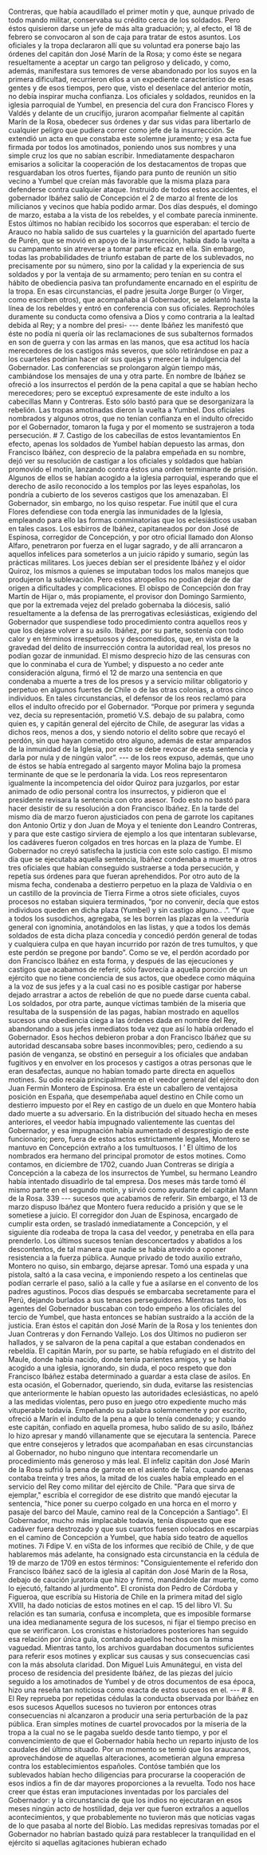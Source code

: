 Contreras, que había acaudillado el primer motín y que, aunque privado de todo mando militar, conservaba su crédito cerca de los soldados. Pero éstos quisieron darse un jefe de más alta graduación; y, al efecto, el 18 de febrero se convocaron al son de caja para tratar de estos asuntos. Los oficiales y la tropa declararon allí que su voluntad era ponerse bajo las órdenes del capitán don José Marín de la Rosa; y como éste se negara resueltamente a aceptar un cargo tan peligroso y delicado, y como, además, manifestara sus temores de verse abandonado por los suyos en la primera dificultad, recurrieron ellos a un expediente característico de esas gentes y de esos tiempos, pero que, visto el desenlace del anterior motín, no debía inspirar mucha confianza. Los oficiales y soldados, reunidos en la iglesia parroquial de Yumbel, en presencia del cura don Francisco Flores y Valdés y delante de un crucifijo, juraron acompañar fielmente al capitán Marín de la Rosa, obedecer sus órdenes y dar sus vidas para libertarlo de cualquier peligro que pudiera correr como jefe de la insurrección. Se extendió un acta en que constaba este solemne juramento; y esa acta fue firmada por todos los amotinados, poniendo unos sus nombres y una simple cruz los que no sabían escribir. Inmediatamente despacharon emisarios a solicitar la cooperación de los destacamentos de tropas que resguardaban los otros fuertes, fijando para punto de reunión un sitio vecino a Yumbel que creían más favorable que la misma plaza para defenderse contra cualquier ataque. Instruido de todos estos accidentes, el gobernador Ibáñez salió de Concepción el 2 de marzo al frente de los milicianos y vecinos que había podido armar. Dos días después, el domingo de marzo, estaba a la vista de los rebeldes, y el combate parecía inminente. Estos últimos no habían recibido los socorros que esperaban: el tercio de Arauco no había salido de sus cuarteles y la guarnición del apartado fuerte de Purén, que se movió en apoyo de la insurrección, había dado la vuelta a su campamento sin atreverse a tomar parte eficaz en ella. Sin embargo, todas las probabilidades de triunfo estaban de parte de los sublevados, no precisamente por su número, sino por la calidad y la experiencia de sus soldados y por la ventaja de su armamento; pero tenían en su contra el hábito de obediencia pasiva tan profundamente encarnado en el espíritu de la tropa. En esas circunstancias, el padre jesuita Jorge Burger (o Virger, como escriben otros), que acompañaba al Gobernador, se adelantó hasta la línea de los rebeldes y entró en conferencia con sus oficiales. Reprochóles duramente su conducta como ofensiva a Dios y como contraria a la lealtad debida al Rey; y a nombre del presi- --- dente Ibáñez les manifestó que éste no podía ni quería oír las reclamaciones de sus subalternos formados en son de guerra y con las armas en las manos, que esa actitud los hacía merecedores de los castigos más severos, que sólo retirándose en paz a los cuarteles podrían hacer oír sus quejas y merecer la indulgencia del Gobernador. Las conferencias se prolongaron algún tiempo más, cambiándose los mensajes de una y otra parte. En nombre de Ibáñez se ofreció a los insurrectos el perdón de la pena capital a que se habían hecho merecedores; pero se exceptuó expresamente de este indulto a los cabecillas Mann y Contreras. Esto sólo bastó para que se desorganizara la rebelión. Las tropas amotinadas dieron la vuelta a Yumbel. Dos oficiales nombrados y algunos otros, que no tenían confianza en el indulto ofrecido por el Gobernador, tomaron la fuga y por el momento se sustrajeron a toda persecución. # 7. Castigo de los cabecillas de estos levantamientos En efecto, apenas los soldados de Yumbel habían depuesto las armas, don Francisco Ibáñez, con desprecio de la palabra empeñada en su nombre, dejó ver su resolución de castigar a los oficiales y soldados que habían promovido el motín, lanzando contra éstos una orden terminante de prisión. Algunos de ellos se habían acogido a la iglesia parroquial, esperando que el derecho de asilo reconocido a los templos por las leyes españolas, los pondría a cubierto de los severos castigos que los amenazaban. El Gobernador, sin embargo, no los quiso respetar. Fue inútil que el cura Flores defendiese con toda energía las inmunidades de la Iglesia, empleando para ello las formas conminatorias que los eclesiásticos usaban en tales casos. Los esbirros de Ibáñez, capitaneados por don José de Espinosa, corregidor de Concepción, y por otro oficial llamado don Alonso Alfaro, penetraron por fuerza en el lugar sagrado, y de allí arrancaron a aquellos infelices para someterlos a un juicio rápido y sumario, según las prácticas militares. Los jueces debían ser el presidente Ibáñez y el oidor Quiroz, los mismos a quienes se imputaban todos los malos manejos que produjeron la sublevación. Pero estos atropellos no podían dejar de dar origen a dificultades y complicaciones. El obispo de Concepción don fray Martín de Hijar o, más propiamente, el provisor don Domingo Sarmiento, que por la extremada vejez del prelado gobernaba la diócesis, salió resueltamente a la defensa de las prerrogativas eclesiásticas, exigiendo del Gobernador que suspendiese todo procedimiento contra aquellos reos y que los dejase volver a su asilo. Ibáñez, por su parte, sostenía con todo calor y en términos irrespetuosos y descomedidos, que, en vista de la gravedad del delito de insurrección contra la autoridad real, los presos no podían gozar de inmunidad. El mismo desprecio hizo de las censuras con que lo conminaba el cura de Yumbel; y dispuesto a no ceder ante consideración alguna, firmó el 12 de marzo una sentencia en que condenaba a muerte a tres de los presos y a servicio militar obligatorio y perpetuo en algunos fuertes de Chile o de las otras colonias, a otros cinco individuos. En tales circunstancias, el defensor de los reos reclamó para ellos el indulto ofrecido por el Gobernador. “Porque por primera y segunda vez, decía su representación, prometió V.S. debajo de su palabra, como quien es, y capitán general del ejército de Chile, de asegurar las vidas a dichos reos, menos a dos, y siendo notorio el delito sobre que recayó el perdón, sin que hayan cometido otro alguno, además de estar amparados de la inmunidad de la Iglesia, por esto se debe revocar de esta sentencia y darla por nula y de ningún valor”. --- de los reos expuso, además, que uno de éstos se había entregado al sargento mayor Molina bajo la promesa terminante de que se le perdonaría la vida. Los reos representaron igualmente la incompetencia del oidor Quiroz para juzgarlos, por estar animado de odio personal contra los insurrectos, y pidieron que el presidente revisara la sentencia con otro asesor. Todo esto no bastó para hacer desistir de su resolución a don Francisco Ibáñez. En la tarde del mismo día de marzo fueron ajusticiados con pena de garrote los capitanes don Antonio Ortiz y don Juan de Moya y el teniente don Leandro Contreras, y para que este castigo sirviera de ejemplo a los que intentaran sublevarse, los cadáveres fueron colgados en tres horcas en la plaza de Yumbe. El Gobernador no creyó satisfecha la justicia con este solo castigo. El mismo día que se ejecutaba aquella sentencia, Ibáñez condenaba a muerte a otros tres oficiales que habían conseguido sustraerse a toda persecución, y repetía sus órdenes para que fueran aprehendidos. Por otro auto de la misma fecha, condenaba a destierro perpetuo en la plaza de Valdivia o en un castillo de la provincia de Tierra Firme a otros siete oficiales, cuyos procesos no estaban siquiera terminados, “por no convenir, decía que estos individuos queden en dicha plaza (Yumbel) y sin castigo alguno.. .”. “Y que a todos los susodichos, agregaba, se les borren las plazas en la veeduría general con ignominia, anotándolos en las listas, y que a todos los demás soldados de esta dicha plaza concedía y concedió perdón general de todas y cualquiera culpa en que hayan incurrido por razón de tres tumultos, y que este perdón se pregone por bando”. Como se ve, el perdón acordado por don Francisco Ibáñez en esta forma, y después de las ejecuciones y castigos que acabamos de referir, sólo favorecía a aquella porción de un ejército que no tiene conciencia de sus actos, que obedece como máquina a la voz de sus jefes y a la cual casi no es posible castigar por haberse dejado arrastrar a actos de rebelión de que no puede darse cuenta cabal. Los soldados, por otra parte, aunque víctimas también de la miseria que resultaba de la suspensión de las pagas, habían mostrado en aquellos sucesos una obediencia ciega a las órdenes dada en nombre del Rey, abandonando a sus jefes inmediatos toda vez que así lo había ordenado el Gobernador. Esos hechos debieron probar a don Francisco Ibáñez que su autoridad descansaba sobre bases inconmovibles; pero, cediendo a su pasión de venganza, se obstinó en perseguir a los oficiales que andaban fugitivos y en envolver en los procesos y castigos a otras personas que le eran desafectas, aunque no habían tomado parte directa en aquellos motines. Su odio recaía principalmente en el veedor general del ejército don Juan Fermín Montero de Espinosa. Era éste un caballero de ventajosa posición en España, que desempeñaba aquel destino en Chile como un destierro impuesto por el Rey en castigo de un duelo en que Montero había dado muerte a su adversario. En la distribución del situado hecha en meses anteriores, el veedor había impugnado valientemente las cuentas del Gobernador, y esa impugnación había aumentado el desprestigio de este funcionario; pero, fuera de estos actos estrictamente legales, Montero se mantuvo en Concepción extraño a los tumultuosos. I ’ El último de los nombrados era hermano del principal promotor de estos motines. Como contamos, en diciembre de 1702, cuando Juan Contreras se dirigía a Concepción a la cabeza de los insurrectos de Yumbel, su hermano Leandro había intentado disuadirlo de tal empresa. Dos meses más tarde tomó él mismo parte en el segundo motín, y sirvió como ayudante del capitán Mann de la Rosa. 339 --- sucesos que acabamos de referir. Sin embargo, el 13 de marzo dispuso Ibáñez que Montero fuera reducido a prisión y que se le sometiese a juicio. El corregidor don Juan de Espinosa, encargado de cumplir esta orden, se trasladó inmediatamente a Concepción, y el siguiente día rodeaba de tropa la casa del veedor, y penetraba en ella para prenderlo. Los últimos sucesos tenían desconcertados y abatidos a los descontentos, de tal manera que nadie se había atrevido a oponer resistencia a la fuerza pública. Aunque privado de todo auxilio extraño, Montero no quiso, sin embargo, dejarse apresar. Tomó una espada y una pistola, saltó a la casa vecina, e imponiendo respeto a los centinelas que podían cerrarle el paso, salió a la calle y fue a asilarse en el convento de los padres agustinos. Pocos días después se embarcaba secretamente para el Perú, dejando burlados a sus tenaces perseguidores. Mientras tanto, los agentes del Gobernador buscaban con todo empeño a los oficiales del tercio de Yumbel, que hasta entonces se habían sustraído a la acción de la justicia. Eran éstos el capitán don José Marín de la Rosa y los tenientes don Juan Contreras y don Fernando Vallejo. Los dos Últimos no pudieron ser hallados, y se salvaron de la pena capital a que estaban condenados en rebeldía. El capitán Marín, por su parte, se había refugiado en el distrito del Maule, donde había nacido, donde tenía parientes amigos, y se había acogido a una iglesia, ignorando, sin duda, el poco respeto que don Francisco Ibáñez estaba determinado a guardar a esta clase de asilos. En esta ocasión, el Gobernador, queriendo, sin duda, evitarse las resistencias que anteriormente le habían opuesto las autoridades eclesiásticas, no apeló a las medidas violentas, pero puso en juego otro expediente mucho más vituperable todavía. Empeñando su palabra solemnemente y por escrito, ofreció a Marín el indulto de la pena a que lo tenía condenado; y cuando este capitán, confiado en aquella promesa, hubo salido de su asilo, Ibáñez lo hizo apresar y mandó villanamente que se ejecutara la sentencia. Parece que entre consejeros y letrados que acompañaban en esas circunstancias al Gobernador, no hubo ninguno que intentara recomendarle un procedimiento más generoso y más leal. El infeliz capitán don José Marín de la Rosa sufrió la pena de garrote en el asiento de Talca, cuando apenas contaba treinta y tres años, la mitad de los cuales había empleado en el servicio del Rey como militar del ejército de Chile. "Para que sirva de ejemplar," escribía el corregidor de ese distrito que mandó ejecutar la sentencia, "hice poner su cuerpo colgado en una horca en el morro y pasaje del barco del Maule, camino real de la Concepción a Santiago". El Gobernador, mucho más implacable todavía, tenía dispuesto que ese cadáver fuera destrozado y que sus cuartos fuesen colocados en escarpias en el camino de Concepción a Yumbel, que había sido teatro de aquellos motines. 7i Fdipe V. en viSta de los informes que recibió de Chile, y de que hablaremos más adelante, ha consignado esta circunstancia en la cédula de 19 de marzo de 1709 en estos términos: "Consiguientemente el referido don Francisco Ibáñez sacó de la iglesia al capitán don José Marín de la Rosa, debajo de caución juratoria que hizo y firmó, mandándole dar muerte, como lo ejecutó, faltando al jurdmento". El cronista don Pedro de Córdoba y Figueroa, que escribía su Historia de Chile en la primera mitad del siglo XVIII, ha dado noticias de estos motines en el cap. 15 del libro VI. Su relación es tan sumaria, confusa e incompleta, que es imposible formarse una idea medianamente segura de los sucesos, ni fijar el tiempo preciso en que se verificaron. Los cronistas e historiadores posteriores han seguido esa relación por única guía, contando aquellos hechos con la misma vaguedad. Mientras tanto, los archivos guardaban documentos suficientes para referir esos motines y explicar sus causas y sus consecuencias casi con la más absoluta claridad. Don Miguel Luis Amunátegui, en vista del proceso de residencia del presidente Ibáñez, de las piezas del juicio seguido a los amotinados de Yumbel y de otros documentos de esa época, hizo una reseña tan noticiosa como exacta de estos sucesos en el. --- # 8. El Rey reprueba por repetidas cédulas la conducta observada por Ibáñez en esos sucesos Aquellos sucesos no tuvieron por entonces otras consecuencias ni alcanzaron a producir una seria perturbación de la paz pública. Eran simples motines de cuartel provocados por la miseria de la tropa a la cual no se le pagaba sueldo desde tanto tiempo, y por el convencimiento de que el Gobernador había hecho un reparto injusto de los caudales del último situado. Por un momento se temió que los araucanos, aprovechándose de aquellas alteraciones, acometieran alguna empresa contra los establecimientos españoles. Contóse también que los sublevados habían hecho diligencias para procurarse la cooperación de esos indios a fin de dar mayores proporciones a la revuelta. Todo nos hace creer que éstas eran imputaciones inventadas por los parciales del Gobernador: y la circunstancia de que los indios no ejecutaran en esos meses ningún acto de hostilidad, deja ver que fueron extraños a aquellos acontecimientos, y que probablemente no tuvieron más que noticias vagas de lo que pasaba al norte del Biobío. Las medidas represivas tomadas por el Gobernador no habrían bastado quizá para restablecer la tranquilidad en el ejército si aquellas agitaciones hubieran echado